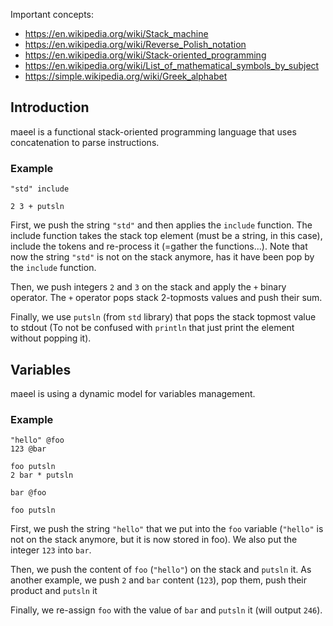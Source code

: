 
Important concepts:

- https://en.wikipedia.org/wiki/Stack_machine
- https://en.wikipedia.org/wiki/Reverse_Polish_notation
- https://en.wikipedia.org/wiki/Stack-oriented_programming
- https://en.wikipedia.org/wiki/List_of_mathematical_symbols_by_subject
- https://simple.wikipedia.org/wiki/Greek_alphabet

## Introduction

maeel is a functional stack-oriented programming language that uses concatenation to parse instructions.

### Example

```
"std" include

2 3 + putsln
```

First, we push the string `"std"` and then applies the `include` function. The include function takes the stack top element (must be a string, in this case), include the tokens and re-process it (=gather the functions...). Note that now the string `"std"` is not on the stack anymore, has it have been pop by the `include` function.

Then, we push integers `2` and `3` on the stack and apply the `+` binary operator. The `+` operator pops stack 2-topmosts values and push their sum.

Finally, we use `putsln` (from `std` library) that pops the stack topmost value to stdout (To not be confused with `println` that just print the element without popping it).

## Variables

maeel is using a dynamic model for variables management.

### Example

```
"hello" @foo
123 @bar

foo putsln
2 bar * putsln

bar @foo

foo putsln
```

First, we push the string `"hello"` that we put into the `foo` variable (`"hello"` is not on the stack anymore, but it is now stored in foo). We also put the integer `123` into `bar`.

Then, we push the content of `foo` (`"hello"`) on the stack and `putsln` it.
As another example, we push `2` and `bar` content (`123`), pop them, push their product and `putsln` it

Finally, we re-assign `foo` with the value of `bar` and `putsln` it (will output `246`).
